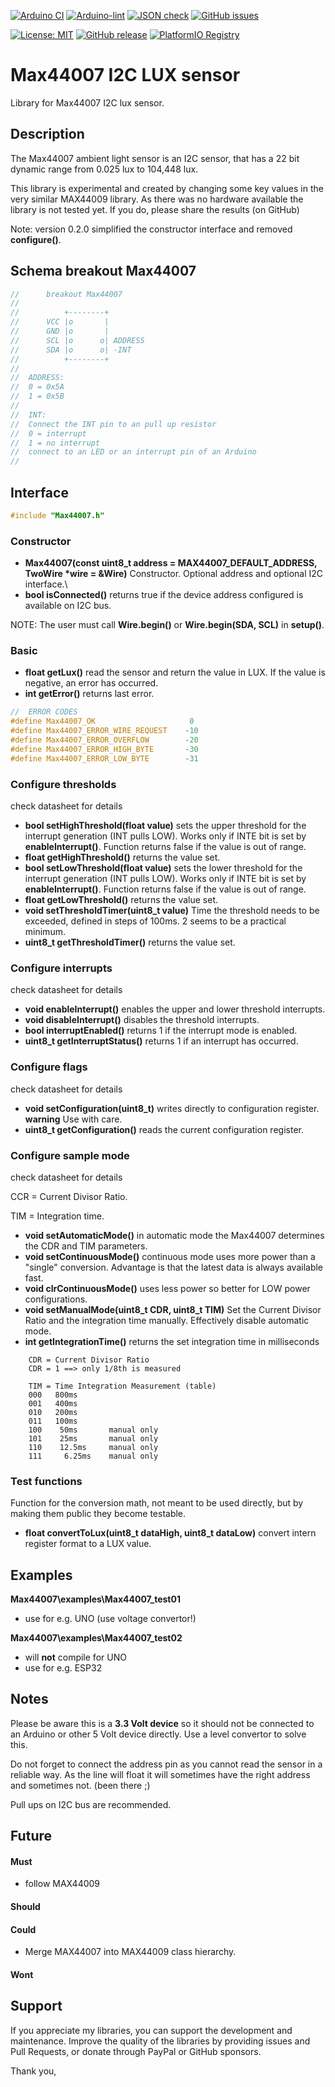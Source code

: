 
[![Arduino CI](https://github.com/RobTillaart/Max44007/workflows/Arduino%20CI/badge.svg)](https://github.com/marketplace/actions/arduino_ci)
[![Arduino-lint](https://github.com/RobTillaart/Max44007/actions/workflows/arduino-lint.yml/badge.svg)](https://github.com/RobTillaart/Max44007/actions/workflows/arduino-lint.yml)
[![JSON check](https://github.com/RobTillaart/Max44007/actions/workflows/jsoncheck.yml/badge.svg)](https://github.com/RobTillaart/Max44007/actions/workflows/jsoncheck.yml)
[![GitHub issues](https://img.shields.io/github/issues/RobTillaart/Max44007.svg)](https://github.com/RobTillaart/Max44007/issues)

[![License: MIT](https://img.shields.io/badge/license-MIT-green.svg)](https://github.com/RobTillaart/Max44007/blob/master/LICENSE)
[![GitHub release](https://img.shields.io/github/release/RobTillaart/Max44007.svg?maxAge=3600)](https://github.com/RobTillaart/Max44007/releases)
[![PlatformIO Registry](https://badges.registry.platformio.org/packages/robtillaart/library/Max44007.svg)](https://registry.platformio.org/libraries/robtillaart/Max44007)


# Max44007 I2C LUX sensor

Library for Max44007 I2C lux sensor.


## Description

The Max44007 ambient light sensor is an I2C sensor, that has a 22 bit 
dynamic range from 0.025 lux to 104,448 lux.

This library is experimental and created by changing some key values in the
very similar MAX44009 library. As there was no hardware available the library 
is not tested yet. If you do, please share the results (on GitHub)

Note: version 0.2.0 simplified the constructor interface and removed **configure()**.


## Schema breakout Max44007


```cpp
//      breakout Max44007
//
//          +--------+
//      VCC |o       |
//      GND |o       |
//      SCL |o      o| ADDRESS
//      SDA |o      o| -INT
//          +--------+
//
//  ADDRESS:
//  0 = 0x5A
//  1 = 0x5B
//
//  INT:
//  Connect the INT pin to an pull up resistor
//  0 = interrupt
//  1 = no interrupt
//  connect to an LED or an interrupt pin of an Arduino
//
```


## Interface

```cpp
#include "Max44007.h"
```

### Constructor 
  
- **Max44007(const uint8_t address = MAX44007_DEFAULT_ADDRESS, TwoWire \*wire = &Wire)** Constructor.
Optional address and optional I2C interface.\
- **bool isConnected()** returns true if the device address configured is available on I2C bus.

NOTE: The user must call **Wire.begin()** or **Wire.begin(SDA, SCL)** in **setup()**.


### Basic 

- **float getLux()** read the sensor and return the value in LUX. If the value is negative, an error has occurred. 
- **int getError()** returns last error.

```cpp
//  ERROR CODES
#define Max44007_OK                     0
#define Max44007_ERROR_WIRE_REQUEST    -10
#define Max44007_ERROR_OVERFLOW        -20
#define Max44007_ERROR_HIGH_BYTE       -30
#define Max44007_ERROR_LOW_BYTE        -31
```


### Configure thresholds

check datasheet for details

- **bool setHighThreshold(float value)** sets the upper threshold for the interrupt 
generation (INT pulls LOW). Works only if INTE bit is set by **enableInterrupt()**. 
Function returns false if the value is out of range.
- **float getHighThreshold()** returns the value set.
- **bool setLowThreshold(float value)** sets the lower threshold for the interrupt 
generation (INT pulls LOW). Works only if INTE bit is set by **enableInterrupt()**. 
Function returns false if the value is out of range.
- **float getLowThreshold()** returns the value set.
- **void setThresholdTimer(uint8_t value)** Time the threshold needs to be exceeded, 
defined in steps of 100ms. 2 seems to be a practical minimum.
- **uint8_t getThresholdTimer()** returns the value set.


### Configure interrupts

check datasheet for details

- **void enableInterrupt()** enables the upper and lower threshold interrupts.
- **void disableInterrupt()** disables the threshold interrupts.
- **bool interruptEnabled()** returns 1 if the interrupt mode is enabled.
- **uint8_t getInterruptStatus()** returns 1 if an interrupt has occurred.


### Configure flags

check datasheet for details

- **void setConfiguration(uint8_t)** writes directly to configuration register. 
**warning** Use with care.
- **uint8_t getConfiguration()** reads the current configuration register.


### Configure sample mode

check datasheet for details

CCR = Current Divisor Ratio.

TIM = Integration time.

- **void setAutomaticMode()** in automatic mode the Max44007 determines the CDR and TIM 
parameters.
- **void setContinuousMode()** continuous mode uses more power than a "single" conversion. 
Advantage is that the latest data is always available fast.
- **void clrContinuousMode()** uses less power so better for LOW power configurations. 
- **void setManualMode(uint8_t CDR, uint8_t TIM)** Set the Current Divisor Ratio and the 
integration time manually. Effectively disable automatic mode.
- **int getIntegrationTime()** returns the set integration time in milliseconds

```
    CDR = Current Divisor Ratio
    CDR = 1 ==> only 1/8th is measured

    TIM = Time Integration Measurement (table)
    000   800ms
    001   400ms
    010   200ms
    011   100ms
    100    50ms       manual only
    101    25ms       manual only
    110    12.5ms     manual only
    111     6.25ms    manual only
```


### Test functions

Function for the conversion math, not meant to be used directly, 
but by making them public they become testable.

- **float convertToLux(uint8_t dataHigh, uint8_t dataLow)** convert intern register 
format to a LUX value. 


## Examples

**Max44007\examples\Max44007_test01**
- use for e.g. UNO (use voltage convertor!)

**Max44007\examples\Max44007_test02**
- will **not** compile for UNO
- use for e.g. ESP32


## Notes

Please be aware this is a **3.3 Volt device** so it should not be connected
to an Arduino or other 5 Volt device directly. Use a level convertor to 
solve this.

Do not forget to connect the address pin as you cannot read the sensor
in a reliable way. As the line will float it will sometimes have the
right address and sometimes not. (been there ;)

Pull ups on I2C bus are recommended.


## Future

#### Must

- follow MAX44009

#### Should

#### Could

- Merge MAX44007 into MAX44009 class hierarchy.

#### Wont


## Support

If you appreciate my libraries, you can support the development and maintenance.
Improve the quality of the libraries by providing issues and Pull Requests, or
donate through PayPal or GitHub sponsors.

Thank you,

